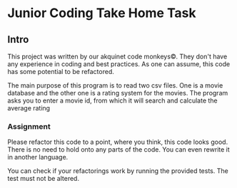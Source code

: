 # Junior Coding Take Home Task

## Intro
This project was written by our akquinet code monkeys©. They don't have any experience in coding and best practices. 
As one can assume, this code has some potential to be refactored. 

The main purpose of this program is to read two csv files. One is a movie database and the other one is 
a rating system for the movies. The program asks you to enter a movie id, from which it will search and calculate the 
average rating 

### Assignment
Please refactor this code to a point, where you think, this code looks good. There is no need to hold onto any parts of 
the code. You can even rewrite it in another language. 

You can check if your refactorings work by running the provided tests. The test must not be altered.
